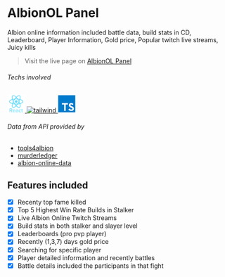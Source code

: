 # **AlbionOL Panel**

Albion online information included battle data, build stats in CD, Leaderboard, Player Information, Gold price, Popular twitch live streams, Juicy kills

> Visit the live page on [AlbionOL Panel](https://albion-ol-panel.vercel.app/) 

###### Techs involved

<p align="left"> <a href="https://reactjs.org/" target="_blank" rel="noreferrer"> <img src="https://raw.githubusercontent.com/devicons/devicon/master/icons/react/react-original-wordmark.svg" alt="react" width="40" height="40"/> </a> <a href="https://tailwindcss.com/" target="_blank" rel="noreferrer"> <img src="https://www.vectorlogo.zone/logos/tailwindcss/tailwindcss-icon.svg" alt="tailwind" width="40" height="40"/> </a> <a href="https://www.typescriptlang.org/" target="_blank" rel="noreferrer"> <img src="https://raw.githubusercontent.com/devicons/devicon/master/icons/typescript/typescript-original.svg" alt="typescript" width="40" height="40"/> </a> </p>

###### Data from API provided by

- [tools4albion](https://www.tools4albion.com/api_info.php) 
- [murderledger](https://editor.swagger.io/?url=https://murderledger.com/api/openapi.json)  
- [albion-online-data](https://www.albion-online-data.com/) 

## Features included

- [x] Recenty top fame killed
- [x] Top 5 Highest Win Rate Builds in Stalker
- [x] Live Albion Online Twitch Streams
- [x] Build stats in both stalker and slayer level
- [x] Leaderboards (pro pvp player)
- [x] Recently (1,3,7) days gold price
- [x] Searching for specific player
- [x] Player detailed information and recently battles
- [x] Battle details included the participants in that fight